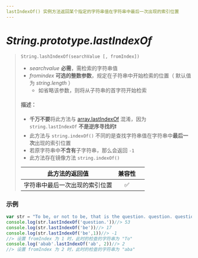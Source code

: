 ```yaml
---
lastIndexOf() 实例方法返回某个指定的字符串值在字符串中最后一次出现的索引位置
---
```


# *String.prototype.lastIndexOf*

> `String.lashIndexOf(searchValue [, fromIndex])`
>
> - *searchvalue* **必需**，需检索的字符串值
> - *fromindex* **可选的整数参数**，规定在子符串中开始检索的位置（ 默认值为 *string.length* ）
>     - 如省略该参数，则将从子符串的首字符开始检索
>
> #### 描述：
>
> - **千万不要**将此方法与 [array.lastIndexOf](D:\Desktop\笔记\javascript\Array方法详解\lastIndexOf.md) 混淆，因为 `string.lastIndexOf` **不是逆序寻找的❗**
> - 此方法与 `string.indexOf()` 不同的是查找字符串值在字符串中**最后一次**出现的索引位置
> - 若原字符串中**不含有**子字符串，那么会返回 `-1`
> - 此方法存在镜像方法 `string.indexOf()`
>
> |         此方法的返回值         | 兼容性 |      |
> | :----------------------------: | :----: | :--: |
> | 字符串中最后一次出现的索引位置 |   ✅    |      |

### 示例

```js
var str = "To be, or not to be, that is the question. question. question. "; <
console.log(str.lastIndexOf('question.'))//> 53
console.log(str.lastIndexOf('be'))//> 17
console.log(str.lastIndexOf('be',1))//> -1
//> 设置 fromIndex 为 1 时，此时的检查的字符串为 "To"
console.log('abab'.lastIndexOf('ab', 2))//> 2
//> 设置 fromIndex 为 2 时，此时的检查的字符串为 "aba"
```

